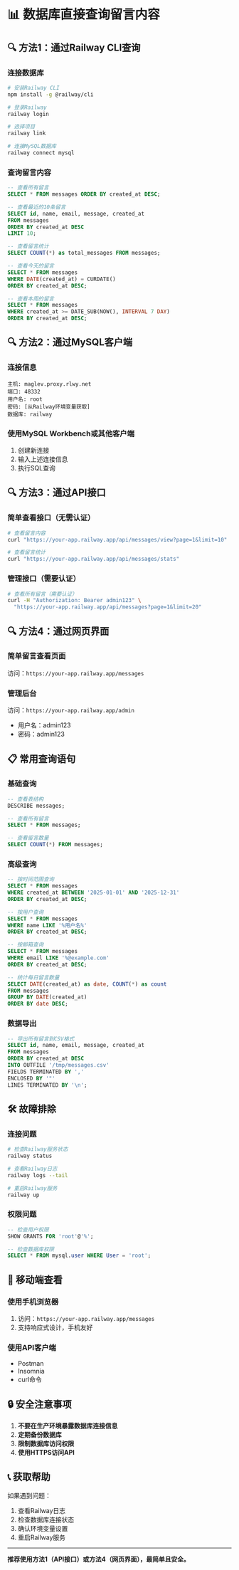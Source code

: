 # 📊 数据库直接查询留言内容

## 🔍 方法1：通过Railway CLI查询

### 连接数据库
```bash
# 安装Railway CLI
npm install -g @railway/cli

# 登录Railway
railway login

# 选择项目
railway link

# 连接MySQL数据库
railway connect mysql
```

### 查询留言内容
```sql
-- 查看所有留言
SELECT * FROM messages ORDER BY created_at DESC;

-- 查看最近的10条留言
SELECT id, name, email, message, created_at 
FROM messages 
ORDER BY created_at DESC 
LIMIT 10;

-- 查看留言统计
SELECT COUNT(*) as total_messages FROM messages;

-- 查看今天的留言
SELECT * FROM messages 
WHERE DATE(created_at) = CURDATE() 
ORDER BY created_at DESC;

-- 查看本周的留言
SELECT * FROM messages 
WHERE created_at >= DATE_SUB(NOW(), INTERVAL 7 DAY) 
ORDER BY created_at DESC;
```

## 🔍 方法2：通过MySQL客户端

### 连接信息
```
主机: maglev.proxy.rlwy.net
端口: 48332
用户名: root
密码: [从Railway环境变量获取]
数据库: railway
```

### 使用MySQL Workbench或其他客户端
1. 创建新连接
2. 输入上述连接信息
3. 执行SQL查询

## 🔍 方法3：通过API接口

### 简单查看接口（无需认证）
```bash
# 查看留言内容
curl "https://your-app.railway.app/api/messages/view?page=1&limit=10"

# 查看留言统计
curl "https://your-app.railway.app/api/messages/stats"
```

### 管理接口（需要认证）
```bash
# 查看所有留言（需要认证）
curl -H "Authorization: Bearer admin123" \
  "https://your-app.railway.app/api/messages?page=1&limit=20"
```

## 🔍 方法4：通过网页界面

### 简单留言查看页面
访问：`https://your-app.railway.app/messages`

### 管理后台
访问：`https://your-app.railway.app/admin`
- 用户名：admin123
- 密码：admin123

## 📋 常用查询语句

### 基础查询
```sql
-- 查看表结构
DESCRIBE messages;

-- 查看所有留言
SELECT * FROM messages;

-- 查看留言数量
SELECT COUNT(*) FROM messages;
```

### 高级查询
```sql
-- 按时间范围查询
SELECT * FROM messages 
WHERE created_at BETWEEN '2025-01-01' AND '2025-12-31'
ORDER BY created_at DESC;

-- 按用户查询
SELECT * FROM messages 
WHERE name LIKE '%用户名%'
ORDER BY created_at DESC;

-- 按邮箱查询
SELECT * FROM messages 
WHERE email LIKE '%@example.com'
ORDER BY created_at DESC;

-- 统计每日留言数量
SELECT DATE(created_at) as date, COUNT(*) as count
FROM messages
GROUP BY DATE(created_at)
ORDER BY date DESC;
```

### 数据导出
```sql
-- 导出所有留言到CSV格式
SELECT id, name, email, message, created_at
FROM messages
ORDER BY created_at DESC
INTO OUTFILE '/tmp/messages.csv'
FIELDS TERMINATED BY ','
ENCLOSED BY '"'
LINES TERMINATED BY '\n';
```

## 🛠️ 故障排除

### 连接问题
```bash
# 检查Railway服务状态
railway status

# 查看Railway日志
railway logs --tail

# 重启Railway服务
railway up
```

### 权限问题
```sql
-- 检查用户权限
SHOW GRANTS FOR 'root'@'%';

-- 检查数据库权限
SELECT * FROM mysql.user WHERE User = 'root';
```

## 📱 移动端查看

### 使用手机浏览器
1. 访问：`https://your-app.railway.app/messages`
2. 支持响应式设计，手机友好

### 使用API客户端
- Postman
- Insomnia
- curl命令

## 🔒 安全注意事项

1. **不要在生产环境暴露数据库连接信息**
2. **定期备份数据库**
3. **限制数据库访问权限**
4. **使用HTTPS访问API**

## 📞 获取帮助

如果遇到问题：
1. 查看Railway日志
2. 检查数据库连接状态
3. 确认环境变量设置
4. 重启Railway服务

---

**推荐使用方法1（API接口）或方法4（网页界面），最简单且安全。**
